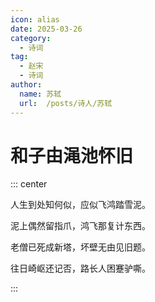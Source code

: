 ```yaml
---
icon: alias
date: 2025-03-26
category:
  - 诗词
tag:
  - 赵宋
  - 诗词
author: 
  name: 苏轼
  url:  /posts/诗人/苏轼
---
```


# 和子由渑池怀旧

<!-- more -->


::: center 

人生到处知何似，应似飞鸿踏雪泥。

泥上偶然留指爪，鸿飞那复计东西。

老僧已死成新塔，坏壁无由见旧题。

往日崎岖还记否，路长人困蹇驴嘶。

:::